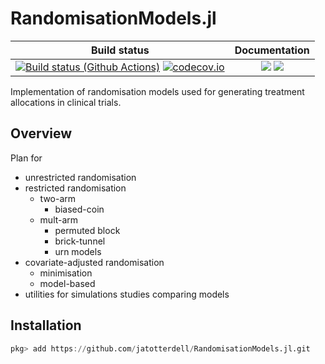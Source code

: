 # RandomisationModels.jl

|                                                                                                                                                                          **Build status**                                                                                                                                                                          |                                                                                                            **Documentation**                                                                                                            |
| :----------------------------------------------------------------------------------------------------------------------------------------------------------------------------------------------------------------------------------------------------------------------------------------------------------------------------------------------------------------: | :-------------------------------------------------------------------------------------------------------------------------------------------------------------------------------------------------------------------------------------: |
| [![Build status (Github Actions)](https://github.com/jatotterdell/RandomisationModels.jl/workflows/CI/badge.svg)](https://github.com/jatotterdell/RandomisationModels.jl/actions) [![codecov.io](http://codecov.io/github/jatotterdell/RandomisationModels.jl/coverage.svg?branch=main)](http://codecov.io/github/jatotterdell/RandomisationModels.jl?branch=main) | [![](https://img.shields.io/badge/docs-stable-blue.svg)](https://jatotterdell.github.io/RandomisationModels.jl/stable) [![](https://img.shields.io/badge/docs-dev-blue.svg)](https://jatotterdell.github.io/RandomisationModels.jl/dev) |

Implementation of randomisation models used for generating treatment allocations in clinical trials.

## Overview

Plan for

- unrestricted randomisation
- restricted randomisation
  - two-arm
    - biased-coin
  - mult-arm
    - permuted block
    - brick-tunnel
    - urn models
- covariate-adjusted randomisation
  - minimisation
  - model-based
- utilities for simulations studies comparing models

## Installation

```julia
pkg> add https://github.com/jatotterdell/RandomisationModels.jl.git
```
